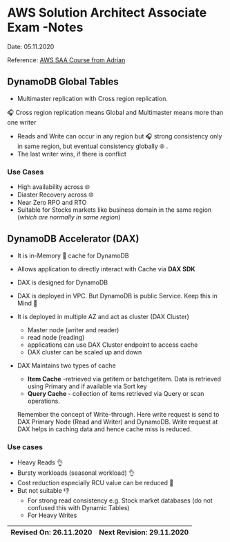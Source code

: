 # AWS Solution Architect Associate Exam -Notes

Date: 05.11.2020

Reference: [AWS SAA Course from Adrian](https://learn.cantrill.io/) 

## DynamoDB Global Tables

* Multimaster replication with Cross region replication.

:headphones: Cross region replication means Global and Multimaster means more than one writer

* Reads and Write can occur in any region but :headphones: strong consistency only in same region, but eventual consistency globally :globe_with_meridians: .
* The last writer wins, if there is conflict

### Use Cases

* High availability across :globe_with_meridians:
* Diaster Recovery across :globe_with_meridians:
* Near Zero RPO and RTO
* Suitable for Stocks markets like business domain in the same region (_which are normally in same region_)

## DynamoDB Accelerator (DAX)

* It is in-Memory :muscle: cache for DynamoDB
* Allows application to directly interact with Cache via **DAX SDK**
* DAX is designed for DynamoDB
* DAX is deployed in VPC. But DynamoDB is public Service. Keep this in Mind 🧠
* It is deployed in multiple AZ and act as cluster (DAX Cluster)
  * Master node (writer and reader)
  * read node (reading)
  * applications can use DAX Cluster endpoint to access cache
  * DAX cluster can be scaled up and down
* DAX Maintains two types of cache
  * **Item Cache** -retrieved via getitem or batchgetitem. Data is retrieved using Primary and if available via Sort key
  * **Query Cache** - collection of items retrieved via Query or scan operations.
  
  Remember the concept of Write-through. Here write request is send to DAX Primary Node (Read and Writer) and DynamoDB. Write request at DAX helps in caching data and hence cache miss is reduced.

### Use cases

* Heavy Reads :ok_hand:
* Bursty workloads (seasonal workload) :ok_hand:
* Cost reduction especially RCU value can be reduced :metal:
* But not suitable :thumbsdown:
  * For strong read consistency e.g. Stock market databases (do not confused this with Dynamic Tables)
  * For Heavy Writes

**Revised On: 26.11.2020** | **Next Revision: 29.11.2020**
---------------------------| -----------------------------
